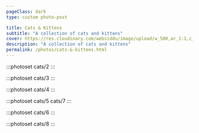 ```yaml
---
pageClass: dark
type: custom photo-post

title: Cats & Kittens
subtitle: "A collection of cats and kittens"
cover: https://res.cloudinary.com/websiddu/image/upload/w_500,ar_1:1,c_fill,g_auto/v1545875611/photos/cats/i1.jpg
description: "A collection of cats and kittens"
permalink: /photos/cats-&-kittens.html
---
```


:::photoset cats/2
:::

:::photoset cats/3
:::

:::photoset cats/4
:::

:::photoset cats/5 cats/7
:::

:::photoset cats/6
:::

:::photoset cats/8
:::
